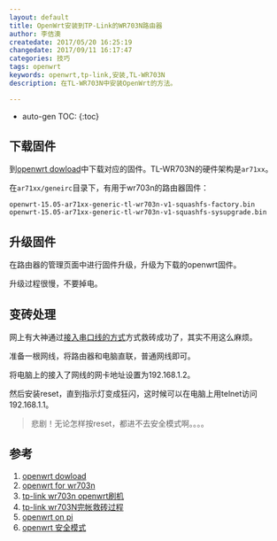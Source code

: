 ```yaml
---
layout: default
title: OpenWrt安装到TP-Link的WR703N路由器
author: 李佶澳
createdate: 2017/05/20 16:25:19
changedate: 2017/09/11 16:17:47
categories: 技巧
tags: openwrt
keywords: openwrt,tp-link,安装,TL-WR703N
description: 在TL-WR703N中安装OpenWrt的方法。

---
```


* auto-gen TOC:
{:toc}

## 下载固件 

到[openwrt dowload][1]中下载对应的固件。TL-WR703N的硬件架构是`ar71xx`。

在`ar71xx/geneirc`目录下，有用于wr703n的路由器固件：

	openwrt-15.05-ar71xx-generic-tl-wr703n-v1-squashfs-factory.bin
	openwrt-15.05-ar71xx-generic-tl-wr703n-v1-squashfs-sysupgrade.bin

## 升级固件

在路由器的管理页面中进行固件升级，升级为下载的openwrt固件。

升级过程很慢，不要掉电。

## 变砖处理

网上有大神通过[接入串口线的方式][4]方式救砖成功了，其实不用这么麻烦。

准备一根网线，将路由器和电脑直联，普通网线即可。

将电脑上的接入了网线的网卡地址设置为192.168.1.2。

然后安装reset，直到指示灯变成狂闪，这时候可以在电脑上用telnet访问192.168.1.1。

>悲剧！无论怎样按reset，都进不去安全模式啊。。。。

## 参考

1. [openwrt dowload][1]
2. [openwrt for wr703n][2]
3. [tp-link wr703n openwrt刷机][3]
4. [tp-link wr703N完帐救砖过程][4]
5. [openwrt on pi][5]
6. [openwrt 安全模式][6]

[1]: https://downloads.openwrt.org/ "openwrt download"
[2]: https://downloads.openwrt.org/chaos_calmer/15.05/ar71xx/generic/ "openwrt for wr703n"
[3]: http://www.jb51.net/network/113081.html "tp-link wr703n openwrt刷机教程"
[4]: http://www.92ez.com/?action=show&id=3 "tp-link wr703N完整救砖过程"
[5]: http://shumeipai.nxez.com/2015/07/28/install-openwrt-will-be-transformed-into-a-versatile-router-raspberry-pi.html "openwrt on pi"
[6]: http://www.hiadmin.org/2013/07/23/wr703-openwrt/ "openwrt安全模式"
